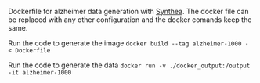 
Dockerfile for alzheimer data generation with [Synthea](https://github.com/synthetichealth/synthea).
The docker file can be replaced with any other configuration and the docker comands keep the same.

Run the code to generate the image
``` docker build --tag alzheimer-1000 - < Dockerfile  ```

Run the code to generate the data
``` docker run -v ./docker_output:/output -it alzheimer-1000 ```